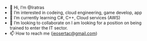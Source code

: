 - 👋 Hi, I’m @Iratras
- 👀 I’m interested in codeing, cloud engineering, game develop, app
- 🌱 I’m currently learning C#, C++, Cloud services (AWS)    
- 💞️ I’m looking to collaborate on I am looking for a position on being trained to enter the IT sector.
- 📫 How to reach me (jeosertac@gmail.com)

<!---
Iratras/Iratras is a ✨ special ✨ repository because its `README.md` (this file) appears on your GitHub profile.
You can click the Preview link to take a look at your changes.
--->
